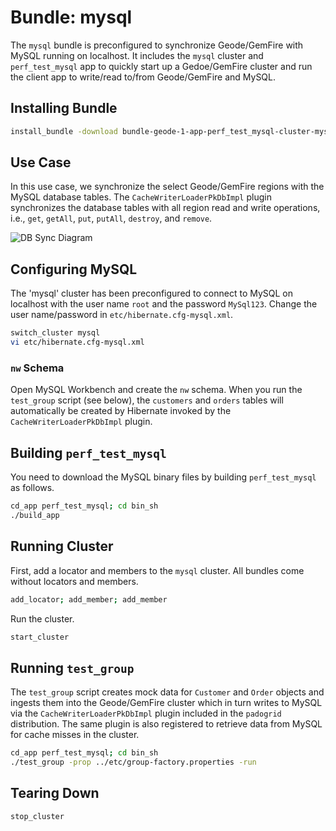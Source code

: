 # Bundle: mysql

The `mysql` bundle is preconfigured to synchronize Geode/GemFire with MySQL running on localhost. It includes the `mysql` cluster and `perf_test_mysql` app to quickly start up a Gedoe/GemFire cluster and run the client app to write/read to/from Geode/GemFire and MySQL.

## Installing Bundle

```bash
install_bundle -download bundle-geode-1-app-perf_test_mysql-cluster-mysql
```

## Use Case

In this use case, we synchronize the select Geode/GemFire regions with the MySQL database tables. The `CacheWriterLoaderPkDbImpl` plugin synchronizes the database tables with all region read and write operations, i.e., `get`, `getAll`, `put`, `putAll`, `destroy`, and `remove`.

![DB Sync Diagram](images/db-sync.png)

## Configuring MySQL

The 'mysql' cluster has been preconfigured to connect to MySQL on localhost with the user name `root` and the password `MySql123`. Change the user name/password in `etc/hibernate.cfg-mysql.xml`.

```bash
switch_cluster mysql
vi etc/hibernate.cfg-mysql.xml
```

### `nw` Schema

Open MySQL Workbench and create the `nw` schema. When you run the `test_group` script (see below), the `customers` and `orders` tables will automatically be created by Hibernate invoked by the `CacheWriterLoaderPkDbImpl` plugin.

## Building `perf_test_mysql`

You need to download the MySQL binary files by building `perf_test_mysql` as follows.

```bash
cd_app perf_test_mysql; cd bin_sh
./build_app
```

## Running Cluster

First, add a locator and members to the `mysql` cluster. All bundles come without locators and members.

```bash
add_locator; add_member; add_member
```

Run the cluster.

```bash
start_cluster
```

## Running `test_group`

The `test_group` script creates mock data for `Customer` and `Order` objects and ingests them into the Geode/GemFire cluster which in turn writes to MySQL via the `CacheWriterLoaderPkDbImpl` plugin included in the `padogrid` distribution. The same plugin is also registered to retrieve data from MySQL for cache misses in the cluster.

```bash
cd_app perf_test_mysql; cd bin_sh
./test_group -prop ../etc/group-factory.properties -run
```

## Tearing Down

```bash
stop_cluster
```
